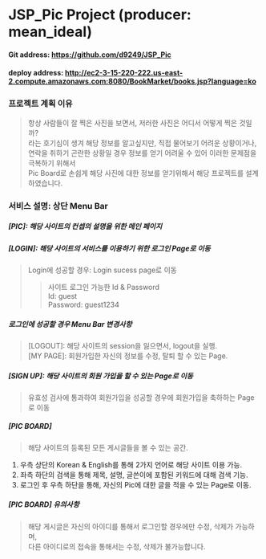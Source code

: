 # JSP_Pic Project (producer: mean_ideal)
#### Git address: https://github.com/d9249/JSP_Pic  
#### deploy address: http://ec2-3-15-220-222.us-east-2.compute.amazonaws.com:8080/BookMarket/books.jsp?language=ko
### 프로젝트 계획 이유
> 항상 사람들이 잘 찍은 사진을 보면서, 저러한 사진은 어디서 어떻게 찍은 것일까?  
라는 호기심이 생겨 해당 정보를 알고싶지만, 직접 물어보기 어려운 상황이거나,  
연락을 취하기 곤란한 상황일 경우 정보를 얻기 어려울 수 있어 이러한 문제점을 극복하기 위해서  
Pic Board로 손쉽게 해당 사진에 대한 정보를 얻기위해서 해당 프로젝트를 설계하였습니다.

### 서비스 설명: 상단 Menu Bar  
##### [PIC]: 해당 사이트의 컨셉의 설명을 위한 메인 페이지
##### [LOGIN]: 해당 사이트의 서비스를 이용하기 위한 로그인 Page로 이동  
> Login에 성공할 경우: Login sucess page로 이동  
>>사이트 로그인 가능한 Id & Password  
>>Id: guest  
>>Password: guest1234  

##### 로그인에 성공할 경우 Menu Bar 변경사항  
> [LOGOUT]: 해당 사이트의 session을 잃으면서, logout을 실행.  
> [MY PAGE]: 회원가입한 자신의 정보를 수정, 탈퇴 할 수 있는 Page.

##### [SIGN UP]: 해당 사이트의 회원 가입을 할 수 있는 Page로 이동
> 유효성 검사에 통과하여 회원가입을 성공할 경우에 회원가입을 축하하는 Page로 이동

##### [PIC BOARD]
> 해당 사이트의 등록된 모든 게시글들을 볼 수 있는 공간.  

1. 우측 상단의 Korean & English를 통해 2가지 언어로 해당 사이트 이용 가능.  
2. 좌측 하단의 검색을 통해 제목, 설명, 글쓴이에 포함된 키워드에 대해 검색 기능.  
3. 로그인 후 우측 하단을 통해, 자신의 Pic에 대한 글을 적을 수 있는 Page로 이동.

##### [PIC BOARD] 유의사항
> 해당 게시글은 자신의 아이디를 통해서 로그인할 경우에만 수정, 삭제가 가능하며,  
다른 아이디로의 접속을 통해서는 수정, 삭제가 불가능합니다.
